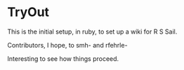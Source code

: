 TryOut
======

This is the initial setup, in ruby, to set up a wiki for R S Sail.

Contributors, I hope, to smh- and rfehrle-

Interesting to see how things proceed.
